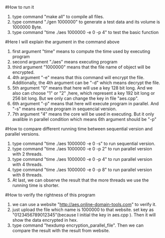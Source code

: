 #How to run it
1. type command "make all" to compile all files.
2. type command "./gen 1000000" to generate a test data and its volume is 1000000 Byte.
3. type command "time ./aes 1000000 -e 0 -p 4" to test the basic function

#Here I will explain the argument in the command above
1. first argument "time" means to compute the time used by executing program
2. second argument "./aes" means executing program
3. third argument "1000000" means that the file name of object will be encrypted.
4. 4th argument "-e" means that this command will encrypt the file. Additionally, the 4th argument can be "-d" which means decrypt the file.
5. 5th argument "0" means that here will use a key 128 bit long. And we also can choose "1" or "2" ,here,  which represent a key 192 bit long or 256 bit long. But we only can change the key in file "aes.cpp".
6. 6th argument "-p" means that here will execute program in  parallel. And "-s" means execute program in sequencial version.
7. 7th argument "4" means the core will be used in executing. But it only avalible in parallel condition which means 6th argument should be "-p"

#How to compare different running time between sequential version and parallel versions.
1. type command "time ./aes 1000000 -e 0 -s" to run sequential version. 
2. type command "time ./aes 1000000 -e 0 -p 2" to run parallel version with 2 threads.
3. type command "time ./aes 1000000 -e 0 -p 4" to run parallel version with 4 threads.
4. type command "time ./aes 1000000 -e 0 -p 8" to run parallel version with 8 threads.
5. At last, we can observe the result that the more threads we use the running time is shorter.

#How to verify the rightness of this program
1. we can use a website "http://aes.online-domain-tools.com" to verify it.
2. just upload the file which name is 1000000 to that website. set key as "0123456789012345"(because I initial the key in aes.cpp ). Then it will show the data encrypted in hex.
3. type command "hexdump encryption_parallel_file". Then we can compare the result with the result from website.
